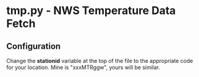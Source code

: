 # tmp.py - NWS Temperature Data Fetch

## Configuration

Change the **stationid** variable at the top of the file to the
appropriate code for your location. Mine is "xxxMTRggw", yours
will be similar.

